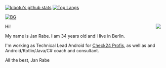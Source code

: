 <!--
**kibotu/kibotu** is a ✨ _special_ ✨ repository because its `README.md` (this file) appears on your GitHub profile.

Here are some ideas to get you started:

- 🔭 I’m currently working on ...
- 🌱 I’m currently learning ...
- 👯 I’m looking to collaborate on ...
- 🤔 I’m looking for help with ...
- 💬 Ask me about ...
- 📫 How to reach me: ...
- 😄 Pronouns: ...
- ⚡ Fun fact: ...
-->

[![kibotu's github stats](https://github-readme-stats.vercel.app/api?username=kibotu&show_icons=true&line_height=21&show_icons=true&theme=vue&count_private=true)](http://portfolio.kibotu.net/sets/apps/)
[![Top Langs](https://github-readme-stats.vercel.app/api/top-langs/?username=kibotu&show_icons=true&layout=compact&theme=vue&count_private=true)](http://portfolio.kibotu.net/sets/apps/)

[![BG](http://www.kibotu.net/cv/about-background-header.jpg)](http://portfolio.kibotu.net/sets/apps/)

<!--
#### Top Sponsors

- [Become a sponsor](https://github.com/sponsors/kibotu) -->

<img src="https://komarev.com/ghpvc/?username=kibotu&color=blue&style=flat-square" align="right" />

<!-- <br /> ![Cinemagraph gif of a person lying in an Outrun themed bedroom](https://i.imgur.com/ZDw8tlA.gif) -->

Hi!

My name is Jan Rabe. I am 34 years old and I live in Berlin.

I'm working as Technical Lead Android for [Check24 Profis](https://www.check24.de/profis/), as well as and Android/Kotlin/Java/C# coach and consultant.

All the best,
Jan Rabe
